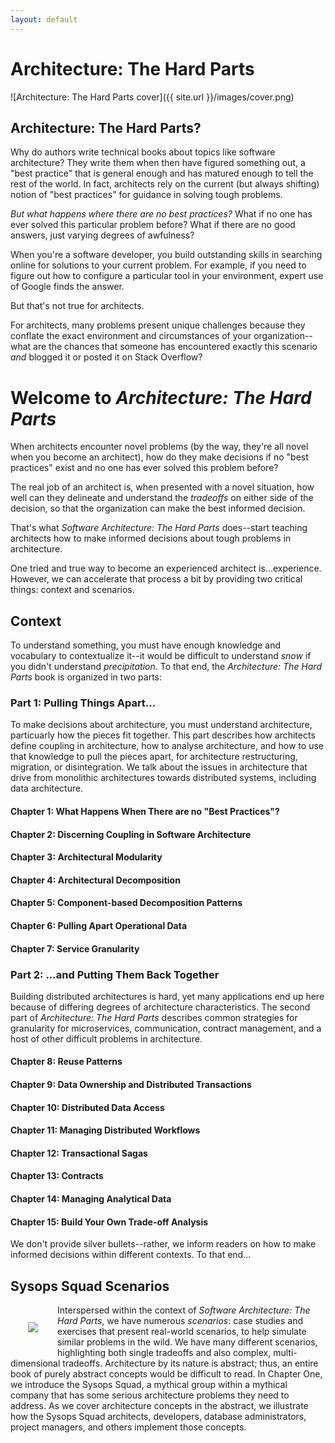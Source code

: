 ```yaml
---
layout: default
---
```


# Architecture: The Hard Parts

![Architecture: The Hard Parts cover]({{ site.url }}/images/cover.png)


## Architecture: The Hard Parts?

Why do authors write technical books about topics like software architecture? They write them when then have figured something out, a "best practice" that is general enough and has matured enough to tell the rest of the world. In fact, architects rely on the current (but always shifting) notion of "best practices" for guidance in solving tough problems.

_But what happens where there are no best practices?_ What if no one has ever solved this particular problem before? What if there are no good answers, just varying degrees of awfulness?


When you're a software developer, you build outstanding skills in searching online for solutions to your current problem. For example, if you need to figure out how to configure a particular tool in your environment, expert use of Google finds the answer. 

But that's not true for architects.

For architects, many problems present unique challenges because they conflate the exact environment and circumstances of your organization--what are the chances that someone has encountered exactly this scenario _and_ blogged it or posted it on Stack Overflow?

# Welcome to _Architecture: The Hard Parts_

When architects encounter novel problems (by the way, they're all novel when you become an architect), how do they make decisions if no "best practices" exist and no one has ever solved this problem before?

The real job of an architect is, when presented with a novel situation, how well can they delineate and understand the _tradeoffs_ on either side of the decision, so that the organization can make the best informed decision. 

That's what _Software Architecture: The Hard Parts_  does--start teaching architects how to make informed decisions about tough problems in architecture.

One tried and true way to become an experienced architect is...experience. However, we can accelerate that process a bit by providing two critical things: context and scenarios.

## Context
To understand something, you must have enough knowledge and vocabulary to contextualize it--it would be difficult to understand _snow_ if you didn't understand _precipitation_. To that end, the _Architecture: The Hard Parts_ book is organized in two parts: 

### Part 1: Pulling Things Apart…
To make decisions about architecture, you must understand architecture, particuarly how the pieces fit together. This part describes how architects define coupling in architecture, how to analyse architecture, and how to use that knowledge to pull the pieces apart, for architecture restructuring, migration, or disintegration. We talk about the issues in architecture that drive from monolithic architectures towards distributed systems, including data architecture.

#### Chapter 1: What Happens When There are no "Best Practices"?
#### Chapter 2: Discerning Coupling in Software Architecture
#### Chapter 3: Architectural Modularity
#### Chapter 4: Architectural Decomposition
#### Chapter 5: Component-based Decomposition Patterns
#### Chapter 6: Pulling Apart Operational Data
#### Chapter 7: Service Granularity

### Part 2: ...and Putting Them Back Together
Building distributed architectures is hard, yet many applications end up here because of differing degrees of architecture characteristics. The second part of _Architecture: The Hard Parts_ describes common strategies for granularity for microservices, communication, contract management, and a host of other difficult problems in architecture.

#### Chapter 8: Reuse Patterns
#### Chapter 9: Data Ownership and Distributed Transactions
#### Chapter 10: Distributed Data Access
#### Chapter 11: Managing Distributed Workflows
#### Chapter 12: Transactional Sagas
#### Chapter 13: Contracts
#### Chapter 14: Managing Analytical Data
#### Chapter 15: Build Your Own Trade-off Analysis

We don't provide silver bullets--rather, we inform readers on how to make informed decisions within different contexts. To that end...

## Sysops Squad Scenarios

<image src="{{ site.url }}/images/Sysops-Squad.png" align="left" style="padding: 2em;">

Interspersed within the context of _Software Architecture: The Hard Parts_, we have numerous  _scenarios_: case studies and exercises that present real-world scenarios, to help simulate similar problems in the wild. We have many different scenarios, highlighting both single tradeoffs and also complex, multi-dimensional tradeoffs. Architecture by its nature is abstract; thus, an entire book of purely abstract concepts would be difficult to read. In Chapter One, we introduce the Sysops Squad, a mythical group within a mythical company that has some serious architecture problems they need to address. As we cover architecture concepts in the abstract, we illustrate how the Sysops Squad architects, developers, database administrators, project managers, and others implement those concepts.


